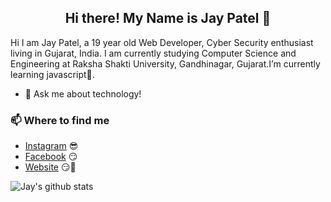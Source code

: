 <h2 align="center"> Hi there! My Name is Jay Patel 👋</h2>
<!--
![](https://komarev.com/ghpvc/?username=jayvpatel112&color=green)
-->
<p>
Hi I am Jay Patel, a 19 year old Web Developer, Cyber Security enthusiast living in Gujarat, India. I am currently studying Computer Science and Engineering at Raksha Shakti University, Gandhinagar, Gujarat.I’m currently learning javascript🌱.
</p>

- 💬 Ask me about technology! <!-- 🔭 I’m currently working on -->

### 📫 Where to find me
- [Instagram](https://www.instagram.com/jay_v_patel112) 😎
- [Facebook](https://www.facebook.com/jayvpatel112) 😏
- [Website](https://jaypatel.family) 😏🔗

![Jay's github stats](https://github-readme-stats.vercel.app/api?username=jayvpatel112&show_icons=true&theme=gradient)

